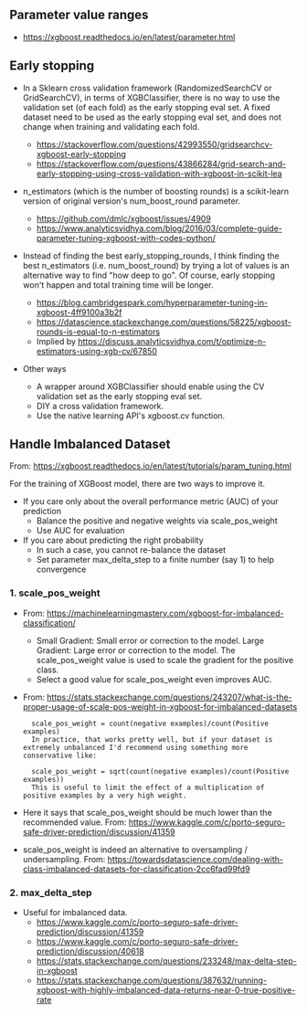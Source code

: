 ## Parameter value ranges

- https://xgboost.readthedocs.io/en/latest/parameter.html

## Early stopping

- In a Sklearn cross validation framework (RandomizedSearchCV or GridSearchCV), in terms of XGBClassifier, there is no way to use the validation set (of each fold) as the early stopping eval set. A fixed dataset need to be used as the early stopping eval set, and does not change when training and validating each fold.
    - https://stackoverflow.com/questions/42993550/gridsearchcv-xgboost-early-stopping
    - https://stackoverflow.com/questions/43866284/grid-search-and-early-stopping-using-cross-validation-with-xgboost-in-scikit-lea

- n_estimators (which is the number of boosting rounds) is a scikit-learn version of original version's num_boost_round parameter.
    - https://github.com/dmlc/xgboost/issues/4909
    - https://www.analyticsvidhya.com/blog/2016/03/complete-guide-parameter-tuning-xgboost-with-codes-python/

- Instead of finding the best early_stopping_rounds, I think finding the best n_estimators (i.e. num_boost_round) by trying a lot of values is an alternative way to find "how deep to go". Of course, early stopping won't happen and total training time will be longer.
    - https://blog.cambridgespark.com/hyperparameter-tuning-in-xgboost-4ff9100a3b2f
    - https://datascience.stackexchange.com/questions/58225/xgboost-rounds-is-equal-to-n-estimators
    - Implied by https://discuss.analyticsvidhya.com/t/optimize-n-estimators-using-xgb-cv/67850

- Other ways
    - A wrapper around XGBClassifier should enable using the CV validation set as the early stopping eval set.
    - DIY a cross validation framework.
    - Use the native learning API's xgboost.cv function.

## Handle Imbalanced Dataset

From: https://xgboost.readthedocs.io/en/latest/tutorials/param_tuning.html

For the training of XGBoost model, there are two ways to improve it.

- If you care only about the overall performance metric (AUC) of your prediction
    - Balance the positive and negative weights via scale_pos_weight
    - Use AUC for evaluation
- If you care about predicting the right probability
    - In such a case, you cannot re-balance the dataset
    - Set parameter max_delta_step to a finite number (say 1) to help convergence

### 1. scale_pos_weight

- From: https://machinelearningmastery.com/xgboost-for-imbalanced-classification/
    - Small Gradient: Small error or correction to the model. Large Gradient: Large error or correction to the model. The scale_pos_weight value is used to scale the gradient for the positive class.
    - Select a good value for scale_pos_weight even improves AUC.

- From: https://stats.stackexchange.com/questions/243207/what-is-the-proper-usage-of-scale-pos-weight-in-xgboost-for-imbalanced-datasets

        scale_pos_weight = count(negative examples)/count(Positive examples)
        In practice, that works pretty well, but if your dataset is extremely unbalanced I'd recommend using something more conservative like:

        scale_pos_weight = sqrt(count(negative examples)/count(Positive examples)) 
        This is useful to limit the effect of a multiplication of positive examples by a very high weight.

- Here it says that scale_pos_weight should be much lower than the recommended value. From: https://www.kaggle.com/c/porto-seguro-safe-driver-prediction/discussion/41359

- scale_pos_weight is indeed an alternative to oversampling / undersampling. From: https://towardsdatascience.com/dealing-with-class-imbalanced-datasets-for-classification-2cc6fad99fd9

### 2. max_delta_step

- Useful for imbalanced data.
    - https://www.kaggle.com/c/porto-seguro-safe-driver-prediction/discussion/41359
    - https://www.kaggle.com/c/porto-seguro-safe-driver-prediction/discussion/40618
    - https://stats.stackexchange.com/questions/233248/max-delta-step-in-xgboost
    - https://stats.stackexchange.com/questions/387632/running-xgboost-with-highly-imbalanced-data-returns-near-0-true-positive-rate